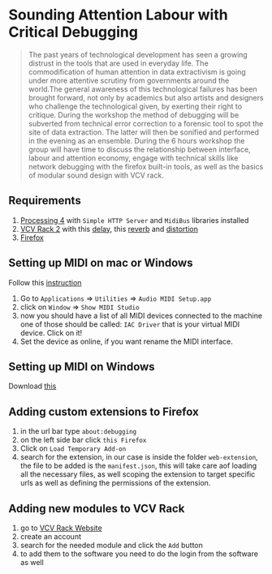 # Sounding Attention Labour with Critical Debugging

> The past years of technological development has seen a growing distrust in the tools that are used in everyday life. The commodification of human attention in data extractivism is going under more attentive scrutiny from governments around the world.The general awareness of this technological failures has been brought forward, not only by academics but also artists and designers who challenge the technological given, by exerting their right to critique. During the workshop the method of debugging will be subverted from technical error correction to a forensic tool to spot the site of data extraction. The latter will then be sonified and performed in the evening as an ensemble. During the 6 hours workshop the group will have time to discuss the relationship between interface, labour and attention economy, engage with technical skills like network debugging with the firefox built-in tools, as well as the basics of modular sound design with VCV rack.

## Requirements

1. [Processing 4](https://processing.org) with `Simple HTTP Server` and `MidiBus` libraries installed
2. [VCV Rack 2](https://vcvrack.com/) with this [delay](https://library.vcvrack.com/AlrightDevices/Chronoblob2), this [reverb](https://library.vcvrack.com/Valley/Plateau) and [distortion](https://library.vcvrack.com/VultModulesFree/Debriatus)
3. [Firefox](https://www.mozilla.org/en-US/firefox/new/)

## Setting up MIDI on mac or Windows

Follow this [instruction](https://help.ableton.com/hc/en-us/articles/209774225-Setting-up-a-virtual-MIDI-bus)

1. Go to `Applications` => `Utilities` => `Audio MIDI Setup.app`
2. click on `Window` => `Show MIDI Studio`
3. now you should have a list of all MIDI devices connected to the machine one of those should be called: `IAC Driver` that is your virtual MIDI device. Click on it!
4. Set the device as online, if you want rename the MIDI interface.

## Setting up MIDI on Windows

Download [this](https://www.tobias-erichsen.de/software/loopmidi.html)

## Adding custom extensions to Firefox

1. in the url bar type `about:debugging`
2. on the left side bar click `this Firefox`
3. Click on `Load Temporary Add-on`
4. search for the extension, in our case is inside the folder `web-extension`, the file to be added is the `manifest.json`, this will take care aof loading all the necessary files, as well scoping the extension to target specific urls as well as defining the permissions of the extension.

## Adding new modules to VCV Rack

1. go to [VCV Rack Website](https://vcvrack.com/)
2. create an account
3. search for the needed module and click the `Add` button
4. to add them to the software you need to do the login from the software as well
